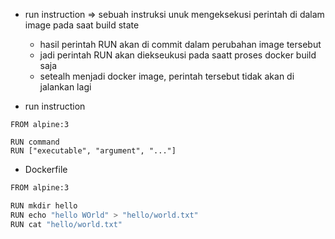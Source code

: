 - run instruction => sebuah instruksi unuk mengeksekusi perintah di dalam image pada saat build state
    - hasil perintah RUN akan di commit dalam perubahan image tersebut
    - jadi perintah RUN akan diekseukusi pada saatt proses docker build saja
    - setealh menjadi docker image, perintah tersebut tidak akan di jalankan lagi

- run instruction
```
FROM alpine:3

RUN command
RUN ["executable", "argument", "..."]
```

- Dockerfile
```bash
FROM alpine:3

RUN mkdir hello
RUN echo "hello WOrld" > "hello/world.txt"
RUN cat "hello/world.txt"
```